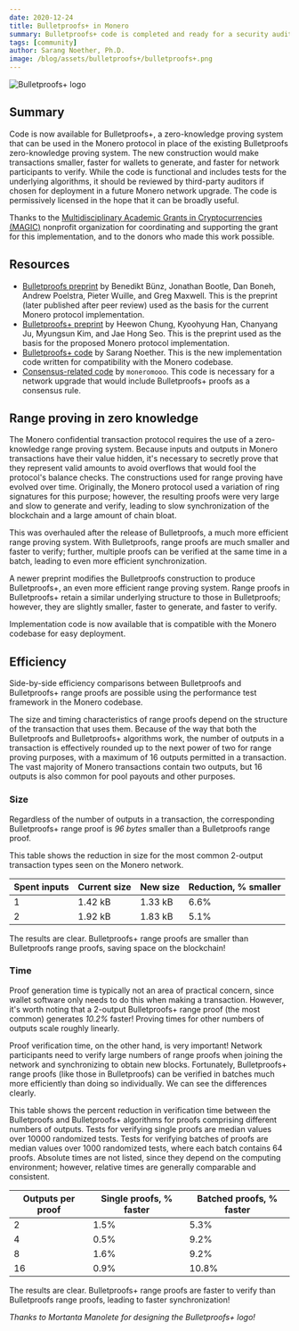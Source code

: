 ```yaml
---
date: 2020-12-24
title: Bulletproofs+ in Monero
summary: Bulletproofs+ code is completed and ready for a security audit
tags: [community]
author: Sarang Noether, Ph.D.
image: /blog/assets/bulletproofs+/bulletproofs+.png
---
```


<img src="{{ page.image }}" alt="Bulletproofs+ logo"/>

## Summary

Code is now available for Bulletproofs+, a zero-knowledge proving system that can be used in the Monero protocol in place of the existing Bulletproofs zero-knowledge proving system. The new construction would make transactions smaller, faster for wallets to generate, and faster for network participants to verify. While the code is functional and includes tests for the underlying algorithms, it should be reviewed by third-party auditors if chosen for deployment in a future Monero network upgrade. The code is permissively licensed in the hope that it can be broadly useful.

Thanks to the [Multidisciplinary Academic Grants in Cryptocurrencies (MAGIC)](https://magicgrants.org) nonprofit organization for coordinating and supporting the grant for this implementation, and to the donors who made this work possible.


## Resources

- [Bulletproofs preprint](https://eprint.iacr.org/2017/1066) by Benedikt Bünz, Jonathan Bootle, Dan Boneh, Andrew Poelstra, Pieter Wuille, and Greg Maxwell.
This is the preprint (later published after peer review) used as the basis for the current Monero protocol implementation.
- [Bulletproofs+ preprint](https://eprint.iacr.org/2020/735) by Heewon Chung, Kyoohyung Han, Chanyang Ju, Myungsun Kim, and Jae Hong Seo.
This is the preprint used as the basis for the proposed Monero protocol implementation.
- [Bulletproofs+ code](https://github.com/SarangNoether/monero/tree/bp-plus) by Sarang Noether.
This is the new implementation code written for compatibility with the Monero codebase.
- [Consensus-related code](https://github.com/moneromooo-monero/bitmonero/tree/bp+c) by `moneromooo`. This code is necessary for a network upgrade that would include Bulletproofs+ proofs as a consensus rule.


## Range proving in zero knowledge

The Monero confidential transaction protocol requires the use of a zero-knowledge range proving system. Because inputs and outputs in Monero transactions have their value hidden, it's necessary to secretly prove that they represent valid amounts to avoid overflows that would fool the protocol's balance checks. The constructions used for range proving have evolved over time. Originally, the Monero protocol used a variation of ring signatures for this purpose; however, the resulting proofs were very large and slow to generate and verify, leading to slow synchronization of the blockchain and a large amount of chain bloat.

This was overhauled after the release of Bulletproofs, a much more efficient range proving system. With Bulletproofs, range proofs are much smaller and faster to verify; further, multiple proofs can be verified at the same time in a batch, leading to even more efficient synchronization.

A newer preprint modifies the Bulletproofs construction to produce Bulletproofs+, an even more efficient range proving system. Range proofs in Bulletproofs+ retain a similar underlying structure to those in Bulletproofs; however, they are slightly smaller, faster to generate, and faster to verify.

Implementation code is now available that is compatible with the Monero codebase for easy deployment.


## Efficiency

Side-by-side efficiency comparisons between Bulletproofs and Bulletproofs+ range proofs are possible using the performance test framework in the Monero codebase.

The size and timing characteristics of range proofs depend on the structure of the transaction that uses them. Because of the way that both the Bulletproofs and Bulletproofs+ algorithms work, the number of outputs in a transaction is effectively rounded up to the next power of two for range proving purposes, with a maximum of 16 outputs permitted in a transaction. The vast majority of Monero transactions contain two outputs, but 16 outputs is also common for pool payouts and other purposes.


### Size

Regardless of the number of outputs in a transaction, the corresponding Bulletproofs+ range proof is *96 bytes* smaller than a Bulletproofs range proof.

This table shows the reduction in size for the most common 2-output transaction types seen on the Monero network.

Spent inputs | Current size | New size | Reduction, % smaller
--- | --- | --- | ---
1 | 1.42 kB | 1.33 kB | 6.6%
2 | 1.92 kB | 1.83 kB | 5.1%

The results are clear. Bulletproofs+ range proofs are smaller than Bulletproofs range proofs, saving space on the blockchain!


### Time

Proof generation time is typically not an area of practical concern, since wallet software only needs to do this when making a transaction.
However, it's worth noting that a 2-output Bulletproofs+ range proof (the most common) generates *10.2%* faster!
Proving times for other numbers of outputs scale roughly linearly.

Proof verification time, on the other hand, is very important! Network participants need to verify large numbers of range proofs when joining the network and synchronizing to obtain new blocks. Fortunately, Bulletproofs+ range proofs (like those in Bulletproofs) can be verified in batches much more efficiently than doing so individually. We can see the differences clearly.

This table shows the percent reduction in verification time between the Bulletproofs and Bulletproofs+ algorithms for proofs comprising different numbers of outputs. Tests for verifying single proofs are median values over 10000 randomized tests. Tests for verifying batches of proofs are median values over 1000 randomized tests, where each batch contains 64 proofs. Absolute times are not listed, since they depend on the computing environment; however, relative times are generally comparable and consistent.

Outputs per proof | Single proofs, % faster | Batched proofs, % faster
--- | --- | ---
2  | 1.5% | 5.3%
4  | 0.5% | 9.2%
8  | 1.6% | 9.2%
16 | 0.9% | 10.8%

The results are clear. Bulletproofs+ range proofs are faster to verify than Bulletproofs range proofs, leading to faster synchronization!

*Thanks to Mortanta Manolete for designing the Bulletproofs+ logo!*
